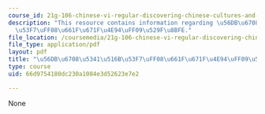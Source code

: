 ```yaml
---
course_id: 21g-106-chinese-vi-regular-discovering-chinese-cultures-and-societies-spring-2003
description: "This resource contains information regarding \u56DB\u6708\u5341\u516B\
  \u53F7\uFF08\u661F\u671F\u4E94\uFF09\u529F\u8BFE."
file_location: /coursemedia/21g-106-chinese-vi-regular-discovering-chinese-cultures-and-societies-spring-2003/66d9754180dc230a1084e3d52623e7e2_MIT21G_106S03_419html.pdf
file_type: application/pdf
layout: pdf
title: "\u56DB\u6708\u5341\u516B\u53F7\uFF08\u661F\u671F\u4E94\uFF09\u529F\u8BFE"
type: course
uid: 66d9754180dc230a1084e3d52623e7e2

---
```

None